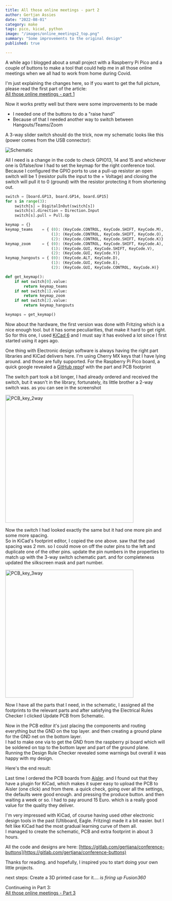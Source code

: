```yaml
---
title: All those online meetings - part 2
author: Gertjan Assies
date: "2022-08-01"
category: make
tags: pico, kicad, python
image: "/images/online_meetings2_top.png"
summary: "Some improvements to the original design"
published: true

---
```


A while ago I blogged about a small project with a Raspberry Pi Pico and a couple of buttons to make a tool that could help me in all those online meetings when we all had to work from home during Covid.

I'm just explaining the changes here, so If you want to get the full picture, please read the first part of the article:  
[All those online meetings - part 1](/blog/210619_online_meetings)

Now it works pretty well but there were some improvements to be made  

* I needed one of the buttons to do a "raise hand"
* Because of that I needed another way to switch between Hangouts/Teams/Zoom

A 3-way slider switch should do the trick, now my schematic looks like this (power comes from the USB connector):

![Schematic](/images/online_meetings2_1.png)

All I need is a change in the code to check GPIO13, 14 and 15 and whichever one is 0/false/low I had to set the keymap for the right conference tool.  
Because I configured the GPIO ports to use a pull-up resistor an open switch will be 1 (resistor pulls the input to the + Voltage) and closing the switch will pull it to 0 (ground) with the resistor protecting it from shortening out.

```python
switch = [board.GP13, board.GP14, board.GP15]
for s in range(3):
    switch[s] = DigitalInOut(switch[s])
    switch[s].direction = Direction.Input
    switch[s].pull = Pull.Up

keymap = {}
keymap_teams    = { (0): (KeyCode.CONTROL, KeyCode.SHIFT, KeyCode.M), 
                    (1): (KeyCode.CONTROL, KeyCode.SHIFT, KeyCode.O),
                    (2): (KeyCode.CONTROL, KeyCode.SHIFT, KeyCode.K)}
keymap_zoom     = { (0): (KeyCode.CONTROL, KeyCode.SHIFT, KeyCode.A), 
                    (1): (KeyCode.GUI, KeyCode.SHIFT, KeyCode.V),
                    (2): (KeyCode.GUI, KeyCode.Y)}
keymap_hangouts = { (0): (KeyCode.ALT, KeyCode.D), 
                    (1): (KeyCode.GUI, KeyCode.E),
                    (2): (KeyCode.GUI, KeyCode.CONTROL, KeyCode.H)}

def get_keymap():
    if not switch[0].value:
        return keymap_teams
    if not switch[1].value:
        return keymap_zoom
    if not switch[2].value:
        return keymap_hangouts

keymaps = get_keymap()
```

Now about the hardware, the first version was done with Fritzing which is a nice enough tool. but it has some peculiarities, that make it hard to get right.  
So for this one, I used [KiCad 6](https://www.kicad.org/) and I must say it has evolved a lot since I first started using it ages ago.

One thing with Electronic design software is always having the right part libraries and KiCad delivers here. I'm using Cherry MX keys that I have lying around. and those are fully supported. For the Raspberry Pi Pico board, a quick google revealed a [GitHub repo](https://github.com/ncarandini/KiCad-RP-Pico)f with the part and PCB footprint

The switch part took a bit longer, I had already ordered and received the switch, but it wasn't in the library, fortunately, its little brother a 2-way switch was. as you can see in the screenshot

<img alt="PCB_key_2way" src="/images/online_meetings2_3.png" style="width:400px" />

Now the switch I had looked exactly the same but it had one more pin and some more spacing.  
So in KiCad's footprint editor, I copied the one above. saw that the pad spacing was 2 mm. so I could move on off the outer pins to the left and duplicate one of the other pins. update the pin numbers in the properties to match up with the 3-way switch schematic part. and for completeness updated the silkscreen mask and part number.

<img alt="PCB_key_3way" src="/images/online_meetings2_4.png" style="width:400px" />

Now I have all the parts that I need, in the schematic, I assigned all the footprints to the relevant parts and after satisfying the Electrical Rules Checker I clicked Update PCB from Schematic.

Now in the PCB editor it's just placing the components and routing everything but the GND on the top layer. and then creating a ground plane for the GND net on the bottom layer.  
I had to make one via to get the GND from the raspberry pi board which will be soldered on top to the bottom layer and part of the ground plane.  
Running the Design Rule Checker revealed some warnings but overall it was happy with my design.

Here's the end result:

Last time I ordered the PCB boards from [Aisler](https://aisler.net/). and I found out that they have a plugin for KiCad, which makes it super easy to upload the PCB to Aisler (one click) and from there. a quick check, going over all the settings, the defaults were good enough. and pressing the produce button. and then waiting a week or so. I had to pay around 15 Euro. which is a really good value for the quality they deliver.

I'm very impressed with KiCad, of course having used other electronic design tools in the past (Ultiboard, Eagle. Fritzing) made it a bit easier. but I felt like KiCad had the most gradual learning curve of them all.  
I managed to create the schematic, PCB and extra footprint in about 3 hours.

All the code and designs are here: [https://gitlab.com/gertjana/conference-buttons](https://gitlab.com/gertjana/conference-buttons)

Thanks for reading. and hopefully, I inspired you to start doing your own little projects.

next steps: Create a 3D printed case for it…. _is firing up Fusion360_

Continueing in Part 3:  
[All those online meetings - Part 3](/blog/220918_online_meetings3)
